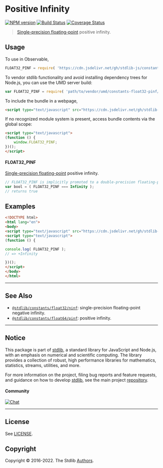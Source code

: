 <!--

@license Apache-2.0

Copyright (c) 2018 The Stdlib Authors.

Licensed under the Apache License, Version 2.0 (the "License");
you may not use this file except in compliance with the License.
You may obtain a copy of the License at

   http://www.apache.org/licenses/LICENSE-2.0

Unless required by applicable law or agreed to in writing, software
distributed under the License is distributed on an "AS IS" BASIS,
WITHOUT WARRANTIES OR CONDITIONS OF ANY KIND, either express or implied.
See the License for the specific language governing permissions and
limitations under the License.

-->

# Positive Infinity

[![NPM version][npm-image]][npm-url] [![Build Status][test-image]][test-url] [![Coverage Status][coverage-image]][coverage-url] <!-- [![dependencies][dependencies-image]][dependencies-url] -->

> [Single-precision floating-point][ieee754] positive infinity.



<section class="usage">

## Usage

To use in Observable,

```javascript
FLOAT32_PINF = require( 'https://cdn.jsdelivr.net/gh/stdlib-js/constants-float32-pinf@umd/browser.js' )
```

To vendor stdlib functionality and avoid installing dependency trees for Node.js, you can use the UMD server build:

```javascript
var FLOAT32_PINF = require( 'path/to/vendor/umd/constants-float32-pinf/index.js' )
```

To include the bundle in a webpage,

```html
<script type="text/javascript" src="https://cdn.jsdelivr.net/gh/stdlib-js/constants-float32-pinf@umd/browser.js"></script>
```

If no recognized module system is present, access bundle contents via the global scope:

```html
<script type="text/javascript">
(function () {
    window.FLOAT32_PINF;
})();
</script>
```

#### FLOAT32_PINF

[Single-precision floating-point][ieee754] positive infinity.

```javascript
// FLOAT32_PINF is implicitly promoted to a double-precision floating-point number...
var bool = ( FLOAT32_PINF === Infinity );
// returns true
```

</section>

<!-- /.usage -->

<section class="examples">

## Examples

<!-- eslint no-undef: "error" -->

```html
<!DOCTYPE html>
<html lang="en">
<body>
<script type="text/javascript" src="https://cdn.jsdelivr.net/gh/stdlib-js/constants-float32-pinf@umd/browser.js"></script>
<script type="text/javascript">
(function () {

console.log( FLOAT32_PINF );
// => +Infinity

})();
</script>
</body>
</html>
```

</section>

<!-- /.examples -->

<!-- Section for related `stdlib` packages. Do not manually edit this section, as it is automatically populated. -->

<section class="related">

* * *

## See Also

-   <span class="package-name">[`@stdlib/constants/float32/ninf`][@stdlib/constants/float32/ninf]</span><span class="delimiter">: </span><span class="description">single-precision floating-point negative infinity.</span>
-   <span class="package-name">[`@stdlib/constants/float64/pinf`][@stdlib/constants/float64/pinf]</span><span class="delimiter">: </span><span class="description">positive infinity.</span>

</section>

<!-- /.related -->

<!-- Section for all links. Make sure to keep an empty line after the `section` element and another before the `/section` close. -->


<section class="main-repo" >

* * *

## Notice

This package is part of [stdlib][stdlib], a standard library for JavaScript and Node.js, with an emphasis on numerical and scientific computing. The library provides a collection of robust, high performance libraries for mathematics, statistics, streams, utilities, and more.

For more information on the project, filing bug reports and feature requests, and guidance on how to develop [stdlib][stdlib], see the main project [repository][stdlib].

#### Community

[![Chat][chat-image]][chat-url]

---

## License

See [LICENSE][stdlib-license].


## Copyright

Copyright &copy; 2016-2022. The Stdlib [Authors][stdlib-authors].

</section>

<!-- /.stdlib -->

<!-- Section for all links. Make sure to keep an empty line after the `section` element and another before the `/section` close. -->

<section class="links">

[npm-image]: http://img.shields.io/npm/v/@stdlib/constants-float32-pinf.svg
[npm-url]: https://npmjs.org/package/@stdlib/constants-float32-pinf

[test-image]: https://github.com/stdlib-js/constants-float32-pinf/actions/workflows/test.yml/badge.svg?branch=main
[test-url]: https://github.com/stdlib-js/constants-float32-pinf/actions/workflows/test.yml?query=branch:main

[coverage-image]: https://img.shields.io/codecov/c/github/stdlib-js/constants-float32-pinf/main.svg
[coverage-url]: https://codecov.io/github/stdlib-js/constants-float32-pinf?branch=main

<!--

[dependencies-image]: https://img.shields.io/david/stdlib-js/constants-float32-pinf.svg
[dependencies-url]: https://david-dm.org/stdlib-js/constants-float32-pinf/main

-->

[chat-image]: https://img.shields.io/gitter/room/stdlib-js/stdlib.svg
[chat-url]: https://gitter.im/stdlib-js/stdlib/

[stdlib]: https://github.com/stdlib-js/stdlib

[stdlib-authors]: https://github.com/stdlib-js/stdlib/graphs/contributors

[umd]: https://github.com/umdjs/umd
[es-module]: https://developer.mozilla.org/en-US/docs/Web/JavaScript/Guide/Modules

[deno-url]: https://github.com/stdlib-js/constants-float32-pinf/tree/deno
[umd-url]: https://github.com/stdlib-js/constants-float32-pinf/tree/umd
[esm-url]: https://github.com/stdlib-js/constants-float32-pinf/tree/esm
[branches-url]: https://github.com/stdlib-js/constants-float32-pinf/blob/main/branches.md

[stdlib-license]: https://raw.githubusercontent.com/stdlib-js/constants-float32-pinf/main/LICENSE

[ieee754]: https://en.wikipedia.org/wiki/IEEE_754-1985

<!-- <related-links> -->

[@stdlib/constants/float32/ninf]: https://github.com/stdlib-js/constants-float32-ninf/tree/umd

[@stdlib/constants/float64/pinf]: https://github.com/stdlib-js/constants-float64-pinf/tree/umd

<!-- </related-links> -->

</section>

<!-- /.links -->
